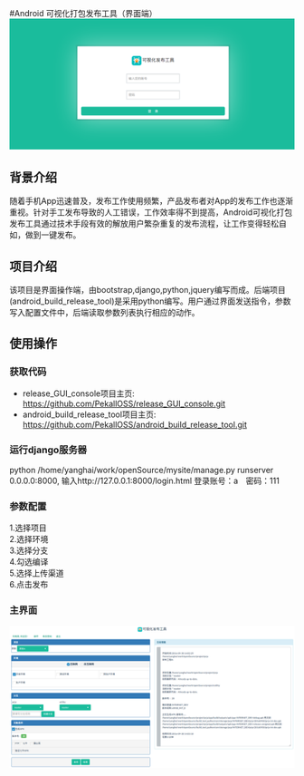 #Android 可视化打包发布工具（界面端）
![image](https://github.com/PekallOSS/release_GUI_console/raw/master/img/login.png)
<a name="背景介绍"></a>
## 背景介绍
随着手机App迅速普及，发布工作使用频繁，产品发布者对App的发布工作也逐渐重视。针对手工发布导致的人工错误，工作效率得不到提高，Android可视化打包发布工具通过技术手段有效的解放用户繁杂重复的发布流程，让工作变得轻松自如，做到一键发布。

<a name="项目介绍"></a>
## 项目介绍
该项目是界面操作端，由bootstrap,django,python,jquery编写而成。后端项目(android_build_release_tool)是采用python编写。用户通过界面发送指令，参数写入配置文件中，后端读取参数列表执行相应的动作。

<a name="使用操作"></a>
## 使用操作
<a name="获取代码"></a>
### 获取代码
* release_GUI_console项目主页: <https://github.com/PekallOSS/release_GUI_console.git>
* android_build_release_tool项目主页: <https://github.com/PekallOSS/android_build_release_tool.git><br>

<a name="运行django服务器"></a>
### 运行django服务器
python /home/yanghai/work/openSource/mysite/manage.py runserver 0.0.0.0:8000,
输入http://127.0.0.1:8000/login.html
登录账号：a　密码：111

<a name="参数配置"></a>
### 参数配置
1.选择项目<br>
2.选择环境<br>
3.选择分支<br>
4.勾选编译<br>
5.选择上传渠道<br>
6.点击发布<br>
<a name="主界面"></a>
### 主界面
![Shurnim icon](https://github.com/PekallOSS/release_GUI_console/raw/master/img/main1.png)
